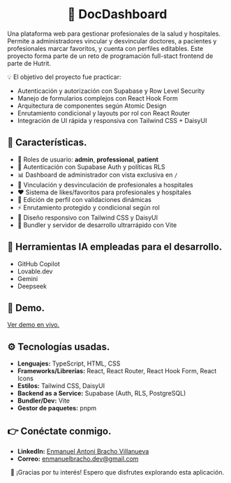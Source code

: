 <h1 align="center">🏥 DocDashboard</h1>

Una plataforma web para gestionar profesionales de la salud y hospitales. Permite a administradores vincular y desvincular doctores, a pacientes y profesionales marcar favoritos, y cuenta con perfiles editables. Este proyecto forma parte de un reto de programación full-stact frontend de parte de Hutrit.

💡 El objetivo del proyecto fue practicar:

-   Autenticación y autorización con Supabase y Row Level Security
-   Manejo de formularios complejos con React Hook Form
-   Arquitectura de componentes según Atomic Design
-   Enrutamiento condicional y layouts por rol con React Router
-   Integración de UI rápida y responsiva con Tailwind CSS + DaisyUI

## 🧩 Características.

-   👥 Roles de usuario: **admin**, **professional**, **patient**
-   🔐 Autenticación con Supabase Auth y políticas RLS
-   📊 Dashboard de administrador con vista exclusiva en `/`
-   🔗 Vinculación y desvinculación de profesionales a hospitales
-   ❤️ Sistema de likes/favoritos para profesionales y hospitales
-   📝 Edición de perfil con validaciones dinámicas
-   ⚡ Enrutamiento protegido y condicional según rol
-   🎨 Diseño responsivo con Tailwind CSS y DaisyUI
-   🚀 Bundler y servidor de desarrollo ultrarrápido con Vite

## 🤖 Herramientas IA empleadas para el desarrollo.

-   GitHub Copilot
-   Lovable.dev
-   Gemini
-   Deepseek

## 🚀 Demo.

[Ver demo en vivo.](https://hospital-manager.vercel.app)

## ⚙ Tecnologías usadas.

-   **Lenguajes:** TypeScript, HTML, CSS
-   **Frameworks/Librerías:** React, React Router, React Hook Form, React Icons
-   **Estilos:** Tailwind CSS, DaisyUI
-   **Backend as a Service:** Supabase (Auth, RLS, PostgreSQL)
-   **Bundler/Dev:** Vite
-   **Gestor de paquetes:** pnpm

## 👉 Conéctate conmigo.

-   **LinkedIn:** [Enmanuel Antoni Bracho Villanueva](https://www.linkedin.com/in/enmanuel-antoni-bracho-villanueva/)
-   **Correo:** [enmanuelbracho.dev@gmail.com](mailto:enmanuelbracho.dev@gmail.com)

<footer align="center">🤗 ¡Gracias por tu interés! Espero que disfrutes explorando esta aplicación.</footer>
